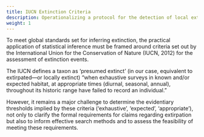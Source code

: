 ```yaml
---
title: IUCN Extinction Criteria
description: Operationalizing a protocol for the detection of local extinction
weight: 1
---
```


To meet global standards set for inferring extinction, the practical application 
of statistical inference must be framed around criteria set out by the International 
Union for the Conservation of Nature (IUCN, 2012) for the assessment of extinction events. 

The IUCN defines a taxon as ‘presumed extinct’ (in our case, equivalent to extirpated—or 
locally extinct) “when exhaustive surveys in known and/or expected habitat, at 
appropriate times (diurnal, seasonal, annual), throughout its historic range have 
failed to record an individual.” 

However, it remains a major challenge to determine the evidentiary thresholds implied by these criteria (‘exhaustive’, ‘expected’, 
‘appropriate’), not only to clarify the formal requirements for claims regarding 
extirpation but also to inform effective search methods and to assess the feasibility 
of meeting these requirements.